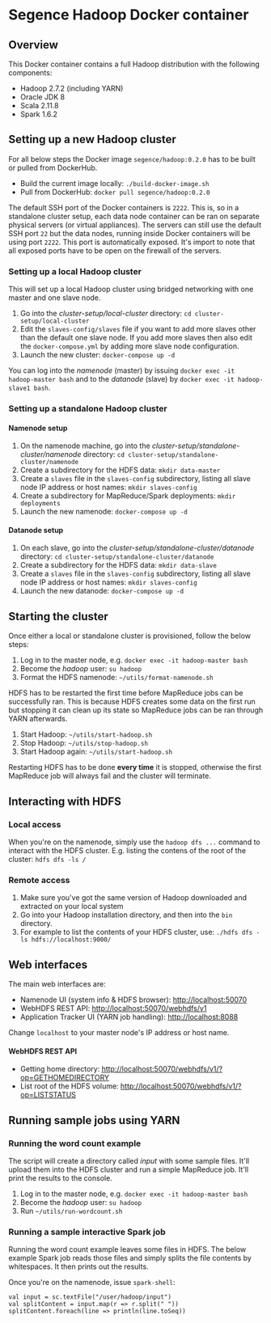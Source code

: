 Segence Hadoop Docker container
===============================

Overview
--------

This Docker container contains a full Hadoop distribution with the following components:

- Hadoop 2.7.2 (including YARN)
- Oracle JDK 8
- Scala 2.11.8
- Spark 1.6.2

Setting up a new Hadoop cluster
-------------------------------

For all below steps the Docker image `segence/hadoop:0.2.0` has to be built or
pulled from DockerHub.

- Build the current image locally: `./build-docker-image.sh`
- Pull from DockerHub: `docker pull segence/hadoop:0.2.0`

The default SSH port of the Docker containers is `2222`.
This is, so in a standalone cluster setup, each data node container can be ran
on separate physical servers (or virtual appliances). The servers can still use the default
SSH port `22` but the data nodes, running inside Docker containers will be using port `2222`.
This port is automatically exposed. It's import to note that all exposed ports have
to be open on the firewall of the servers.

### Setting up a local Hadoop cluster

This will set up a local Hadoop cluster using bridged networking with one master
and one slave node.

1. Go into the *cluster-setup/local-cluster* directory: `cd cluster-setup/local-cluster`
2. Edit the `slaves-config/slaves` file if you want to add more slaves other than the default one slave node. If you add more slaves then also edit the `docker-compose.yml`
by adding more slave node configuration.
3. Launch the new cluster: `docker-compose up -d`

You can log into the *namenode* (master) by issuing `docker exec -it hadoop-master bash`
and to the *datanode* (slave) by `docker exec -it hadoop-slave1 bash`.

### Setting up a standalone Hadoop cluster

#### Namenode setup

1. On the namenode machine, go into the *cluster-setup/standalone-cluster/namenode* directory: `cd cluster-setup/standalone-cluster/namenode`
2. Create a subdirectory for the HDFS data: `mkdir data-master`
3. Create a `slaves` file in the `slaves-config` subdirectory, listing all slave node IP address or host names: `mkdir slaves-config`
4. Create a subdirectory for MapReduce/Spark deployments: `mkdir deployments`
5. Launch the new namenode: `docker-compose up -d`

#### Datanode setup

1. On each slave, go into the *cluster-setup/standalone-cluster/datanode* directory: `cd cluster-setup/standalone-cluster/datanode`
2. Create a subdirectory for the HDFS data: `mkdir data-slave`
3. Create a `slaves` file in the `slaves-config` subdirectory, listing all slave node IP address or host names: `mkdir slaves-config`
4. Launch the new datanode: `docker-compose up -d`

Starting the cluster
--------------------

Once either a local or standalone cluster is provisioned, follow the below steps:

1. Log in to the master node, e.g. `docker exec -it hadoop-master bash`
2. Become the *hadoop* user: `su hadoop`
3. Format the HDFS namenode: `~/utils/format-namenode.sh`

HDFS has to be restarted the first time before MapReduce jobs can be successfully ran.
This is because HDFS creates some data on the first run but stopping it can clean up
its state so MapReduce jobs can be ran through YARN afterwards.

1. Start Hadoop: `~/utils/start-hadoop.sh`
2. Stop Hadoop: `~/utils/stop-hadoop.sh`
3. Start Hadoop again: `~/utils/start-hadoop.sh`

Restarting HDFS has to be done **every time** it is stopped, otherwise the first
MapReduce job will always fail and the cluster will terminate.

Interacting with HDFS
---------------------

### Local access

When you're on the namenode, simply use the `hadoop dfs ...` command to interact with
the HDFS cluster.
E.g. listing the contens of the root of the cluster: `hdfs dfs -ls /`

### Remote access

1. Make sure you've got the same version of Hadoop downloaded and extracted on your local system
2. Go into your Hadoop installation directory, and then into the `bin` directory.
3. For example to list the contents of your HDFS cluster, use: `./hdfs dfs -ls hdfs://localhost:9000/`

Web interfaces
--------------

The main web interfaces are:

- Namenode UI (system info & HDFS browser): [http://localhost:50070](http://localhost:50070)
- WebHDFS REST API: [http://localhost:50070/webhdfs/v1](http://localhost:50070/webhdfs/v1)
- Application Tracker UI (YARN job handling): [http://localhost:8088](http://localhost:8088)

Change `localhost` to your master node's IP address or host name.

#### WebHDFS REST API

- Getting home directory: [http://localhost:50070/webhdfs/v1/?op=GETHOMEDIRECTORY](http://localhost:50070/webhdfs/v1/?op=GETHOMEDIRECTORY)
- List root of the HDFS volume: [http://localhost:50070/webhdfs/v1/?op=LISTSTATUS](http://localhost:50070/webhdfs/v1/?op=LISTSTATUS)

Running sample jobs using YARN
------------------------------

### Running the word count example

The script will create a directory called *input* with some sample files.
It'll upload them into the HDFS cluster and run a simple MapReduce job.
It'll print the results to the console.

1. Log in to the master node, e.g. `docker exec -it hadoop-master bash`
2. Become the *hadoop* user: `su hadoop`
3. Run `~/utils/run-wordcount.sh`

### Running a sample interactive Spark job

Running the word count example leaves some files in HDFS.
The below example Spark job reads those files and simply splits the file contents by whitespaces. It then prints out the results.

Once you're on the namenode, issue `spark-shell`:

    val input = sc.textFile("/user/hadoop/input")
    val splitContent = input.map(r => r.split(" "))
    splitContent.foreach(line => println(line.toSeq))

